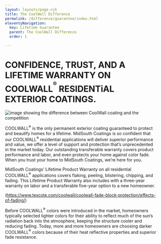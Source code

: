```yaml
---
layout: layouts/page.njk
title: The CoolWall Difference
permalink: /difference/guarantee/index.html
eleventyNavigation:
  key: Lifetime Guarantee
  parent: The CoolWall Difference
  order: 1

---
```


# CONFIDENCE, TRUST, AND A LIFETIME WARRANTY ON COOLWALL<sup><sup>&reg;</sup></sup> RESIDENTiAL EXTERIOR COATINGS. 

![image showing the difference between CoolWall coating and the competition](/static/img/MSC-lifetimeguarantee-inset.jpg)

COOLWALL<sup>&reg;</sup> is the only permanent exterior coating guaranteed to protect and beautify homes for a lifetime. MidSouth Coatings is so confident that our COOLWALL<sup>&reg;</sup> residential applications will deliver superior performance and value, we offer a level of support and protection that’s unprecedented in the market today. Our outstanding transferable warranty covers product performance and labor, and even protects your home against color fade. When you trust your home to MidSouth Coatings, we’re here for you. 

MidSouth Coatings’ Lifetime Product Warranty on all residential COOLWALL<sup>&reg;</sup> applications covers flaking, peeling, blistering, chipping, and fading. This Lifetime Product Warranty also includes with a three-year warranty on labor and a transferable five-year option to a new homeowner.

(https://www.texcote.com/coolwall/coolwall-fade-block-protection/effects-of-fading/)

Before COOLWALL<sup>&reg;</sup> colors were introduced in the market, homeowners typically selected lighter colors for their ability to reflect much of the sun’s radiation back into the atmosphere, keeping the structure cooler and reducing fading. Today, more and more homeowners are choosing darker COOLWALL<sup>&reg;</sup> colors because of their heat reflective properties and superior fade resistance. 